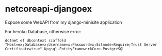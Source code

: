 # netcoreapi-djangoex
Expose some WebAPI from my django-minisite application


For heroku Database, otherwise error:

```
dotnet ef dbcontext scaffold "Host=ex;Database=x;Username=x;Password=x;Sslmode=Require;Trust Server Certificate=true" Npgsql.EntityFrameworkCore.PostgreSQL
```
